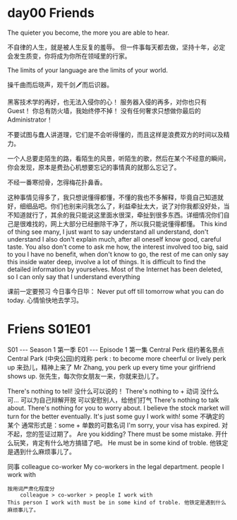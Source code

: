 # day00 Friends

The quieter you become, the more you are able to hear.

不自律的人生，就是被人生反复的羞辱。
但一件事每天都去做，坚持十年，必定会发生质变，你将成为你所在领域里的行家。

The limits of your language are the limits of your world.

操千曲而后晓声，观千剑🗡而后识器。

黑客技术学的再好，也无法入侵你的心！
服务器入侵的再多，对你也只有Guest！
你总有防火墙，我始终停不掉！
没有任何奢求只想做你最后的Administrator！

不要试图与蠢人讲道理，它们是不会听得懂的，而且这样是浪费双方的时间以及精力。

一个人总要走陌生的路，看陌生的风景，听陌生的歌，然后在某个不经意的瞬间，你会发现，原本是费劲心机想要忘记的事情真的就那么忘记了。

不经一番寒彻骨，怎得梅花扑鼻香。

这种事情见得多了，我只想说懂得都懂，不懂的我也不多解释，毕竟自己知道就好，细细品吧。你们也别来问我怎么了，利益牵扯太大，说了对你我都没好处，当不知道就行了，其余的我只能说这里面水很深，牵扯到很多东西。详细情况你们自己是很难找的，网上大部分已经删除干净了，所以我只能说懂得都懂。
This kind of thing see many, I just want to say understand all understand, don't understand I also don't explain much, after all oneself know good, careful taste. You also don't come to ask me how, the interest involved too big, said to you I have no benefit, when don't know to go, the rest of me can only say this inside water deep, involve a lot of things. It is difficult to find the detailed information by yourselves. Most of the Internet has been deleted, so I can only say that I understand everything

课前一定要预习
今日事今日毕：
    Never put off till tomorrow what you can do today.
心情愉快地去学习。

# Friens S01E01

S01 --- Season 1 第一季
E01 --- Episode 1 第一集
Central Perk 
    纽约著名景点Central Park (中央公园)的戏称
    perk : to become more cheerful or lively
    perk up 来劲儿，精神上来了
    Mr Zhang, you perk up every time your girlfriend shows up. 张先生，每次你女朋友一来，你就来劲儿了。

There's nothing to tell! 没什么可以说的！
    There's nothing to + 动词  没什么可...
        可以为自己辩解开脱
        可以安慰别人，给他们打气
        There's nothing to talk about.
        There's nothing for you to worry about. I believe the stock market will turn for the better eventually.
It's just some guy I work with!
    some 不确定的某个
    通常形式是：some + 单数的可数名词
    I'm sorry, your visa has expired. 对不起，您的签证过期了。
    Are you kidding? There must be some mistake. 开什么玩笑，肯定有什么地方搞错了吧。
    He must be in some kind of troble. 他铁定是遇到什么麻烦事儿了。

同事
    colleague
    co-worker
        My co-workers in the legal department.
    people I work with

    按用词严肃化程度分
        colleague > co-worker > people I work with
    This person I work with must be in some kind of troble. 他铁定是遇到什么麻烦事儿了。